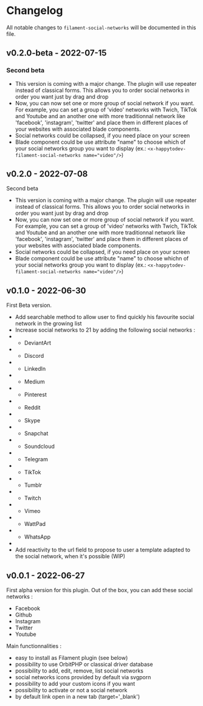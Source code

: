 # Changelog

All notable changes to `filament-social-networks` will be documented in this file.

## v0.2.0-beta - 2022-07-15

### Second beta

- This version is coming with a major change. The plugin will use repeater instead of classical forms. This allows you to order social networks in order you want just by drag and drop
- Now, you can now set one or more group of social network if you want. For example, you can set a group of 'video' networks with Twich, TikTok and Youtube and an another one with more traditionnal network like 'facebook', 'instagram', 'twitter' and place them in different places of your websites with associated blade components.
- Social networks could be collapsed, if you need place on your screen
- Blade component could be use attribute "name" to choose which of your social networks group you want to display (ex.: `<x-happytodev-filament-social-networks name="video"/>`)

## v0.2.0 - 2022-07-08

Second beta

- This version is coming with a major change. The plugin will use repeater instead of classical forms. This allows you to order social networks in order you want just by drag and drop
- Now, you can now set one or more group of social network if you want. For example, you can set a group of 'video' networks with Twich, TikTok and Youtube and an another one with more traditionnal network like 'facebook', 'instagram', 'twitter' and place them in different places of your websites with associated blade components.
- Social networks could be collapsed, if you need place on your screen
- Blade component could be use attribute "name" to choose whichn of your social networks group you want to display (ex.: `<x-happytodev-filament-social-networks name="video"/>`)

## v0.1.0 - 2022-06-30

First Beta version.

- Add searchable method to allow user to find quickly his favourite social network in the growing list
- Increase social networks to 21 by adding the following social networks :
- - DeviantArt
- - Discord
- - LinkedIn
- - Medium
- - Pinterest
- - Reddit
- - Skype
- - Snapchat
- - Soundcloud
- - Telegram
- - TikTok
- - Tumblr
- - Twitch
- - Vimeo
- - WattPad
- - WhatsApp
- 
- Add reactivity to the url field to propose to user a template adapted to the social network, when it's possible (WIP)

## v0.0.1 - 2022-06-27

First alpha version for this plugin.
Out of the box, you can add these social networks :

- Facebook
- Github
- Instagram
- Twitter
- Youtube

Main functionnalities :

- easy to install as Filament plugin (see below)
- possibility to use OrbitPHP or classical driver database
- possibility to add, edit, remove, list social networks
- social networks icons provided by default via svgporn
- possibility to add your custom icons if you want
- possibility to activate or not a social network
- by default link open in a new tab (target='_blank')
